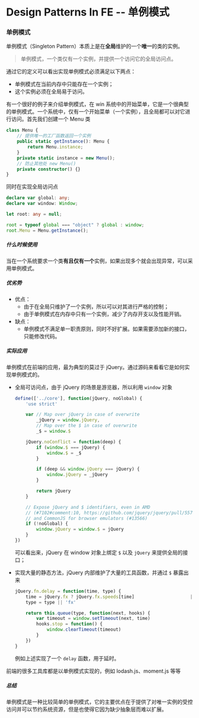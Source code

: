# Design Patterns In FE -- 单例模式

### 单例模式

单例模式（Singleton Pattern）本质上是在**全局**维护的一个**唯一**的类的实例。

> 单例模式，一个类仅有一个实例，并提供一个访问它的全局访问点。

通过它的定义可以看出实现单例模式必须满足以下两点：

* 单例模式在当前内存中只能存在一个实例；
* 这个实例必须在全局易于访问。

有一个很好的例子来介绍单例模式，在 win 系统中的开始菜单，它是一个很典型的单例模式。一个系统中，仅有一个开始菜单（一个实例），且全局都可以对它进行访问。首先我们创建一个 Menu 类

```typescript
class Menu {
    // 提供唯一的工厂函数返回一个实例
    public static getInstance(): Menu {
        return Menu.instance;
    }
    private static instance = new Menu();
	// 防止其他处 new Menu()
    private constructor() {}
}
```

同时在实现全局访问点

```typescript
declare var global: any;
declare var window: Window;

let root: any = null;

root = typeof global === "object" ? global : window;
root.Menu = Menu.getInstance();
```

##### **什么时候使用**

当在一个系统要求一个类**有且仅有一个**实例，如果出现多个就会出现异常，可以采用单例模式。

##### **优劣势**

- 优点：
  - 由于在全局只维护了一个实例，所以可以对其进行严格的控制；
  - 由于单例模式在内存中只有一个实例，减少了内存开支以及性能开销。
- 缺点：
  - 单例模式不满足单一职责原则，同时不好扩展。如果需要添加新的接口，只能修改代码。

##### 实际应用

单例模式在前端的应用，最为典型的莫过于 jQuery。通过源码来看看它是如何实现单例模式的。

* 全局可访问点，由于 jQuery 的场景是游览器，所以利用 `window` 对象

  ```js
  define(['../core'], function(jQuery, noGlobal) {
      'use strict'
  
      var // Map over jQuery in case of overwrite
          _jQuery = window.jQuery,
          // Map over the $ in case of overwrite
          _$ = window.$
  
      jQuery.noConflict = function(deep) {
          if (window.$ === jQuery) {
              window.$ = _$
          }
  
          if (deep && window.jQuery === jQuery) {
              window.jQuery = _jQuery
          }
  
          return jQuery
      }
  
      // Expose jQuery and $ identifiers, even in AMD
      // (#7102#comment:10, https://github.com/jquery/jquery/pull/557)
      // and CommonJS for browser emulators (#13566)
      if (!noGlobal) {
          window.jQuery = window.$ = jQuery
      }
  })
  
  ```

  可以看出来，jQuery 在 window 对象上绑定 `$` 以及 `jQuery` 来提供全局的接口；

* 实现大量的静态方法，jQuery 内部维护了大量的工具函数，并通过 `$` 暴露出来

  ```js
  jQuery.fn.delay = function(time, type) {
      time = jQuery.fx ? jQuery.fx.speeds[time] 					|| time : time
      type = type || 'fx'
  
      return this.queue(type, function(next, hooks) {
          var timeout = window.setTimeout(next, time)
          hooks.stop = function() {
              window.clearTimeout(timeout)
          }
      })
  }
  ```

  例如上述实现了一个 `delay` 函数，用于延时。

前端的很多工具库都是以单例模式实现的，例如 lodash.js、moment.js 等等

##### **总结**

单例模式是一种比较简单的单例模式，它的主要优点在于提供了对唯一实例的受控访问并可以节约系统资源，但是也使得它因为缺少抽象层而难以扩展。